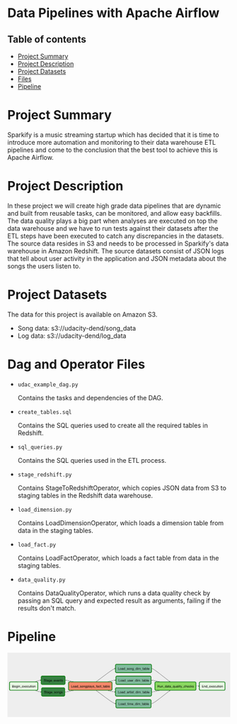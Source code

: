 # **Data Pipelines with Apache Airflow**

## Table of contents

* [Project Summary](#Project-Summary)
* [Project Description](#Project-Description)
* [Project Datasets](#Project-Datasets)
* [Files](#Dag-and-Operator-Files)
* [Pipeline](#Pipeline)

# Project Summary
Sparkify is a music streaming startup which has decided that it is time to introduce more automation and monitoring to their data warehouse ETL pipelines and come to the conclusion that the best tool to achieve this is Apache Airflow.

# **Project Description**
In these project we will create high grade data pipelines that are dynamic and built from reusable tasks, can be monitored, and allow easy backfills. The data quality plays a big part when analyses are executed on top the data warehouse and we have to run tests against their datasets after the ETL steps have been executed to catch any discrepancies in the datasets.
The source data resides in S3 and needs to be processed in Sparkify's data warehouse in Amazon Redshift. The source datasets consist of JSON logs that tell about user activity in the application and JSON metadata about the songs the users listen to.

# **Project Datasets**
The data for this project is available on Amazon S3.
- Song data: s3://udacity-dend/song_data
- Log data: s3://udacity-dend/log_data

# **Dag and Operator Files**
- `udac_example_dag.py`

  Contains the tasks and dependencies of the DAG.

- `create_tables.sql`

  Contains the SQL queries used to create all the required tables in Redshift.

- `sql_queries.py`

  Contains the SQL queries used in the ETL process.

- `stage_redshift.py`

  Contains StageToRedshiftOperator, which copies JSON data from S3 to staging tables in the Redshift data warehouse.

- `load_dimension.py`

  Contains LoadDimensionOperator, which loads a dimension table from data in the staging tables.

- `load_fact.py`

  Contains LoadFactOperator, which loads a fact table from data in the staging tables.

- `data_quality.py`

  Contains DataQualityOperator, which runs a data quality check by passing an SQL query and expected result as arguments, failing if the results don't match.

# **Pipeline**
![ERD](images/dag.png)
